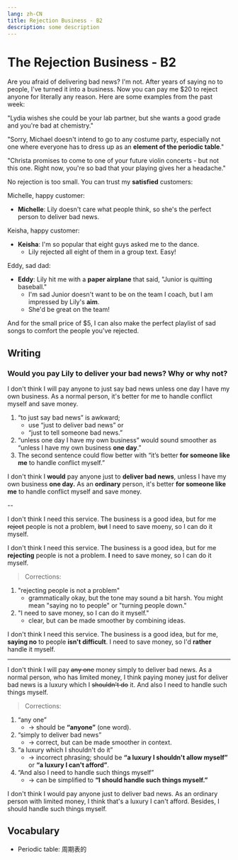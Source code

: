 ```yaml
---
lang: zh-CN
title: Rejection Business - B2
description: some description
---
```


# The Rejection Business - B2

Are you afraid of delivering bad news? I'm not. After years of saying no to people, I've turned it into a business. Now you can pay me $20 to reject anyone for literally any reason. Here are some examples from the past week:

"Lydia wishes she could be your lab partner, but she wants a good grade and you're bad at chemistry."

"Sorry, Michael doesn't intend to go to any costume party, especially not one where everyone has to dress up as an **element of the periodic table**."

"Christa promises to come to one of your future violin concerts - but not this one. Right now, you're so bad that your playing gives her a headache."

No rejection is too small. You can trust my **satisfied** customers:

Michelle, happy customer:

- **Michelle**: Lily doesn't care what people think, so she's the perfect person to deliver bad news.

Keisha, happy customer:

- **Keisha**: I'm so popular that eight guys asked me to the dance.
  - Lily rejected all eight of them in a group text. Easy!

Eddy, sad dad:

- **Eddy**: Lily hit me with a **paper airplane** that said, "Junior is quitting baseball."
  - I'm sad Junior doesn't want to be on the team I coach, but I am impressed by Lily's **aim**.
  - She'd be great on the team!

And for the small price of $5, I can also make the perfect playlist of sad songs to comfort the people you've rejected.

## Writing

### Would you pay Lily to deliver your bad news? Why or why not?

I don't think I will pay anyone to just say bad news unless one day I have my own business. As a normal person, it's better for me to handle conflict myself and save money.

1. “to just say bad news” is awkward;
   - use “just to deliver bad news” or
   - “just to tell someone bad news.”
2. “unless one day I have my own business” would sound smoother as “unless I have my own business **one day**.”
3. The second sentence could flow better with “it’s better **for someone like me** to handle conflict myself.”

I don't think I **would** pay anyone just to **deliver bad news**, unless I have my own business **one day.** As an **ordinary** person, it's better **for someone like me** to handle conflict myself and save money.

--

I don't think I need this service. The business is a good idea, but for me ~~reject~~ people is not a problem, ~~but~~ I need to save moeny, so I can do it myself.

I don't think I need this service. The business is a good idea, but for me **rejecting** people is not a problem. **I** need to save money, so I can do it myself.

> Corrections:

1. "rejecting people is not a problem"
   - grammatically okay, but the tone may sound a bit harsh. You might mean "saying no to people" or "turning people down."
2. "I need to save money, so I can do it myself."
   - clear, but can be made smoother by combining ideas.

I don't think I need this service. The business is a good idea, but for me, **saying no** to people **isn't difficult**. I need to save money, so I'd **rather** handle it myself.

---

I don't think I will pay ~~any one~~ money simply to deliver bad news. As a normal person, who has limited money, I think paying money just for deliver bad news is a luxury which I ~~shouldn't do~~ it. And also I need to handle such things myself.

> Corrections:

1. “any one”
   - → should be **“anyone”** (one word).
2. “simply to deliver bad news”
   - → correct, but can be made smoother in context.
3. “a luxury which I shouldn't do it”
   - → incorrect phrasing; should be **“a luxury I shouldn't allow myself”** or **“a luxury I can't afford”**.
4. “And also I need to handle such things myself”
   - → can be simplified to **“I should handle such things myself.”**

I don't think I would pay anyone just to deliver bad news. As an ordinary person with limited money, I think that's a luxury I can't afford. Besides, I should handle such things myself.

## Vocabulary

- Periodic table: 周期表的

